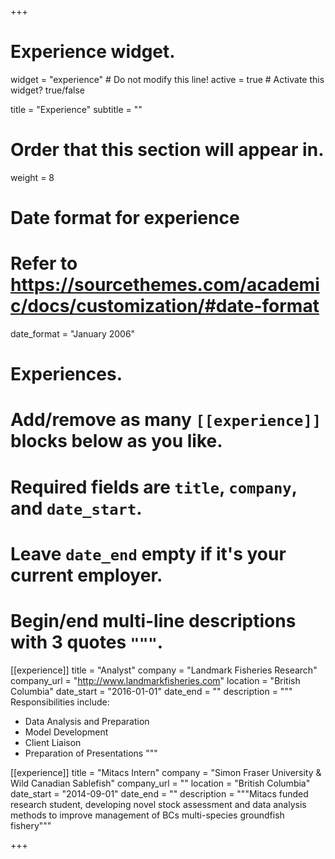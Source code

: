+++
# Experience widget.
widget = "experience"  # Do not modify this line!
active = true  # Activate this widget? true/false

title = "Experience"
subtitle = ""

# Order that this section will appear in.
weight = 8

# Date format for experience
#   Refer to https://sourcethemes.com/academic/docs/customization/#date-format
date_format = "January 2006"

# Experiences.
#   Add/remove as many `[[experience]]` blocks below as you like.
#   Required fields are `title`, `company`, and `date_start`.
#   Leave `date_end` empty if it's your current employer.
#   Begin/end multi-line descriptions with 3 quotes `"""`.
[[experience]]
  title = "Analyst"
  company = "Landmark Fisheries Research"
  company_url = "http://www.landmarkfisheries.com"
  location = "British Columbia"
  date_start = "2016-01-01"
  date_end = ""
  description = """
  Responsibilities include:
  
  * Data Analysis and Preparation
  * Model Development
  * Client Liaison
  * Preparation of Presentations
  """

[[experience]]
  title = "Mitacs Intern"
  company = "Simon Fraser University & Wild Canadian Sablefish"
  company_url = ""
  location = "British Columbia"
  date_start = "2014-09-01"
  date_end = ""
  description = """Mitacs funded research student, developing novel stock assessment and data analysis methods to improve management of BCs multi-species groundfish fishery"""

+++
